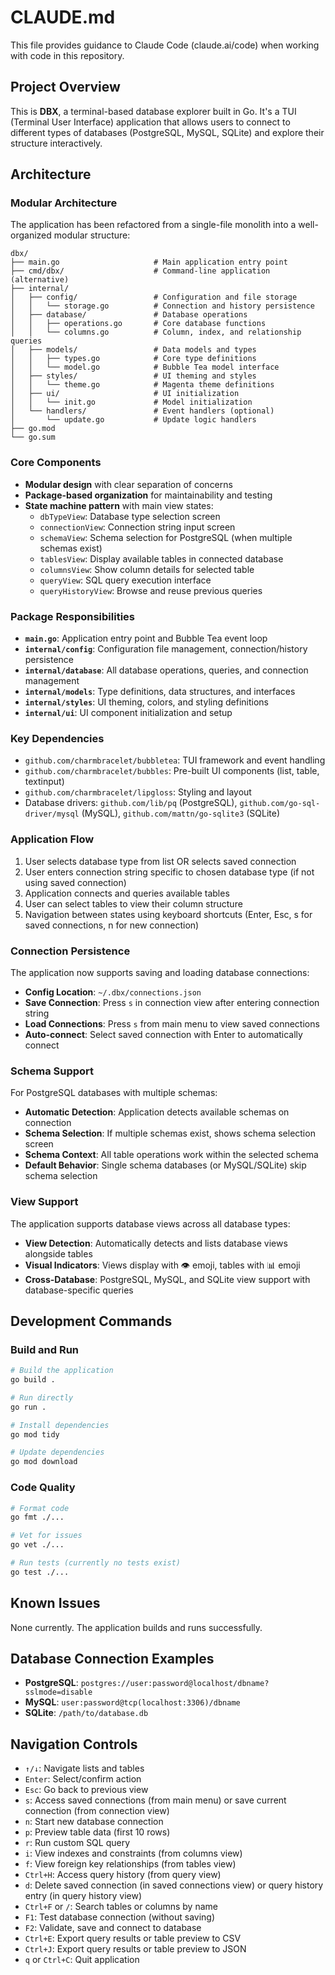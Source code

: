 # CLAUDE.md

This file provides guidance to Claude Code (claude.ai/code) when working with code in this repository.

## Project Overview

This is **DBX**, a terminal-based database explorer built in Go. It's a TUI (Terminal User Interface) application that allows users to connect to different types of databases (PostgreSQL, MySQL, SQLite) and explore their structure interactively.

## Architecture

### Modular Architecture

The application has been refactored from a single-file monolith into a well-organized modular structure:

```
dbx/
├── main.go                     # Main application entry point
├── cmd/dbx/                    # Command-line application (alternative)
├── internal/
│   ├── config/                 # Configuration and file storage
│   │   └── storage.go          # Connection and history persistence
│   ├── database/               # Database operations
│   │   ├── operations.go       # Core database functions
│   │   └── columns.go          # Column, index, and relationship queries
│   ├── models/                 # Data models and types
│   │   ├── types.go            # Core type definitions
│   │   └── model.go            # Bubble Tea model interface
│   ├── styles/                 # UI theming and styles
│   │   └── theme.go            # Magenta theme definitions
│   ├── ui/                     # UI initialization
│   │   └── init.go             # Model initialization
│   └── handlers/               # Event handlers (optional)
│       └── update.go           # Update logic handlers
├── go.mod
└── go.sum
```

### Core Components

- **Modular design** with clear separation of concerns
- **Package-based organization** for maintainability and testing
- **State machine pattern** with main view states:
  - `dbTypeView`: Database type selection screen
  - `connectionView`: Connection string input screen
  - `schemaView`: Schema selection for PostgreSQL (when multiple schemas exist)
  - `tablesView`: Display available tables in connected database
  - `columnsView`: Show column details for selected table
  - `queryView`: SQL query execution interface
  - `queryHistoryView`: Browse and reuse previous queries

### Package Responsibilities

- **`main.go`**: Application entry point and Bubble Tea event loop
- **`internal/config`**: Configuration file management, connection/history persistence
- **`internal/database`**: All database operations, queries, and connection management
- **`internal/models`**: Type definitions, data structures, and interfaces
- **`internal/styles`**: UI theming, colors, and styling definitions
- **`internal/ui`**: UI component initialization and setup

### Key Dependencies

- `github.com/charmbracelet/bubbletea`: TUI framework and event handling
- `github.com/charmbracelet/bubbles`: Pre-built UI components (list, table, textinput)
- `github.com/charmbracelet/lipgloss`: Styling and layout
- Database drivers: `github.com/lib/pq` (PostgreSQL), `github.com/go-sql-driver/mysql` (MySQL), `github.com/mattn/go-sqlite3` (SQLite)

### Application Flow

1. User selects database type from list OR selects saved connection
2. User enters connection string specific to chosen database type (if not using saved connection)
3. Application connects and queries available tables
4. User can select tables to view their column structure
5. Navigation between states using keyboard shortcuts (Enter, Esc, s for saved connections, n for new connection)

### Connection Persistence

The application now supports saving and loading database connections:
- **Config Location**: `~/.dbx/connections.json`
- **Save Connection**: Press `s` in connection view after entering connection string
- **Load Connections**: Press `s` from main menu to view saved connections
- **Auto-connect**: Select saved connection with Enter to automatically connect

### Schema Support

For PostgreSQL databases with multiple schemas:
- **Automatic Detection**: Application detects available schemas on connection
- **Schema Selection**: If multiple schemas exist, shows schema selection screen
- **Schema Context**: All table operations work within the selected schema
- **Default Behavior**: Single schema databases (or MySQL/SQLite) skip schema selection

### View Support

The application supports database views across all database types:
- **View Detection**: Automatically detects and lists database views alongside tables
- **Visual Indicators**: Views display with 👁️ emoji, tables with 📊 emoji
- **Cross-Database**: PostgreSQL, MySQL, and SQLite view support with database-specific queries

## Development Commands

### Build and Run
```bash
# Build the application
go build .

# Run directly 
go run .

# Install dependencies
go mod tidy

# Update dependencies
go mod download
```

### Code Quality
```bash
# Format code
go fmt ./...

# Vet for issues
go vet ./...

# Run tests (currently no tests exist)
go test ./...
```

## Known Issues

None currently. The application builds and runs successfully.

## Database Connection Examples

- **PostgreSQL**: `postgres://user:password@localhost/dbname?sslmode=disable`
- **MySQL**: `user:password@tcp(localhost:3306)/dbname`  
- **SQLite**: `/path/to/database.db`

## Navigation Controls

- `↑/↓`: Navigate lists and tables
- `Enter`: Select/confirm action
- `Esc`: Go back to previous view
- `s`: Access saved connections (from main menu) or save current connection (from connection view)
- `n`: Start new database connection
- `p`: Preview table data (first 10 rows)
- `r`: Run custom SQL query
- `i`: View indexes and constraints (from columns view)
- `f`: View foreign key relationships (from tables view)
- `Ctrl+H`: Access query history (from query view)
- `d`: Delete saved connection (in saved connections view) or query history entry (in query history view)
- `Ctrl+F` or `/`: Search tables or columns by name
- `F1`: Test database connection (without saving)
- `F2`: Validate, save and connect to database
- `Ctrl+E`: Export query results or table preview to CSV
- `Ctrl+J`: Export query results or table preview to JSON
- `q` or `Ctrl+C`: Quit application